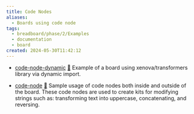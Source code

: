 ```yaml
---
title: Code Nodes
aliases:
  - Boards using code node
tags:
  - breadboard/phase/2/Examples
  - documentation
  - board
created: 2024-05-30T11:42:12
---
```


- [code-node-dynamic](https://github.com/ExaDev/breadboard-examples/tree/main/src/examples/code-node-dynamic)
  [🔗](https://breadboard-ai.web.app/?mode=list&board=https://raw.githubusercontent.com/ExaDev/breadboard-examples/main/src/examples/code-node-dynamic/graph.json)
  Example of a board using xenova/transformers library via dynamic import.

- [code-node](https://github.com/ExaDev/breadboard-examples/tree/main/src/examples/code-node)
  [🔗](https://breadboard-ai.web.app/?mode=list&board=https://raw.githubusercontent.com/ExaDev/breadboard-examples/main/src/examples/code-node/graph.json)
  Sample usage of code nodes both inside and outside of the board. These code nodes are used to create kits for modifying strings such as: transforming text into uppercase, concatenating, and reversing.
